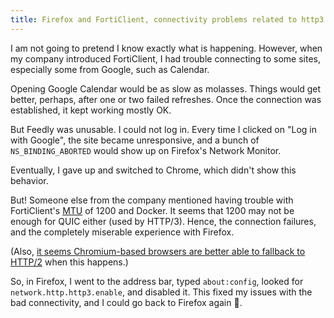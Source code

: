 ```yaml
---
title: Firefox and FortiClient, connectivity problems related to http3
---
```


I am not going to pretend I know exactly what is happening. However,
when my company introduced FortiClient, I had trouble connecting to some
sites, especially some from Google, such as Calendar.

Opening Google Calendar would be as slow as molasses. Things would get better,
perhaps, after one or two failed refreshes. Once the connection was established,
it kept working mostly OK.

But Feedly was unusable. I could not log in. Every time I clicked on "Log in with Google",
the site became unresponsive, and a bunch of `NS_BINDING_ABORTED` would show up on
Firefox's Network Monitor.

Eventually, I gave up and switched to Chrome, which didn't show this behavior.

But! Someone else from the company mentioned having trouble with FortiClient's
[MTU](https://en.wikipedia.org/wiki/Maximum_transmission_unit) of 1200 and Docker.
It seems that 1200 may not be enough for QUIC either (used by HTTP/3). Hence, the 
connection failures, and the completely miserable experience with Firefox.

(Also, [it seems Chromium-based browsers are better able to fallback to HTTP/2](https://gist.github.com/jj1bdx/1adac3e305d0fb6dee90dd5b909513ed) when this happens.)

So, in Firefox, I went to the address bar, typed `about:config`, looked for
`network.http.http3.enable`, and disabled it. This fixed my issues with the bad 
connectivity, and I could go back to Firefox again 🥳.
